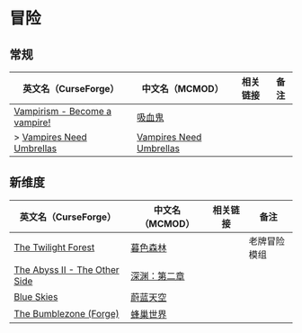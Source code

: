 # 冒险

## 常规

| 英文名（CurseForge）                                                                                     | 中文名（MCMOD）                                                 | 相关链接 | 备注 |
| -------------------------------------------------------------------------------------------------------- | --------------------------------------------------------------- | -------- | ---- |
| [Vampirism - Become a vampire!](https://www.curseforge.com/minecraft/mc-mods/vampirism-become-a-vampire) | [吸血鬼](https://www.mcmod.cn/class/930.html)                   |          |      |
| > [Vampires Need Umbrellas](https://www.curseforge.com/minecraft/mc-mods/vampires-need-umbrellas)        | [Vampires Need Umbrellas](https://www.mcmod.cn/class/2405.html) |          |      |

## 新维度

| 英文名（CurseForge）                                                                               | 中文名（MCMOD）                                      | 相关链接 | 备注         |
| -------------------------------------------------------------------------------------------------- | ---------------------------------------------------- | -------- | ------------ |
| [The Twilight Forest](https://www.curseforge.com/minecraft/mc-mods/the-twilight-forest)            | [暮色森林](https://www.mcmod.cn/class/61.html)       |          | 老牌冒险模组 |
| [The Abyss II - The Other Side](https://www.curseforge.com/minecraft/mc-mods/the-abyss-chapter-ii) | [深渊：第二章](https://www.mcmod.cn/class/3527.html) |          |              |
| [Blue Skies](https://www.curseforge.com/minecraft/mc-mods/blue-skies)                              | [蔚蓝天空](https://www.mcmod.cn/class/1563.html)     |          |              |
| [The Bumblezone (Forge)](https://www.curseforge.com/minecraft/mc-mods/the-bumblezone-forge)        | [蜂巢世界](https://www.mcmod.cn/class/2489.html)     |          |              |
